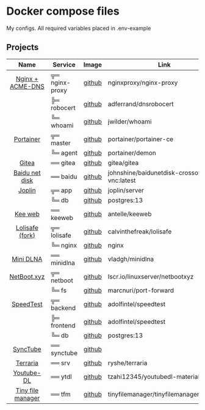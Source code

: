 # Docker compose files
My configs.
All required variables placed in .env-example

## Projects

| Name | Service | Image | Link  | Note |
| :--: | --      | :--:  | --    | :--: | 
| [Nginx + ACME-DNS](./nginx/)             | ╦═ <a name="service.nginx-proxy">nginx-proxy</a> | [github](https://github.com/nginx-proxy/nginx-proxy)                     | nginxproxy/nginx-proxy         |                          |
|                                          | ╠═ <a name="service.robocert">robocert</a>       | [github](https://github.com/adferrand/dnsrobocert)                       | adferrand/dnsrobocert          |                          |
|                                          | ╚═ <a name="service.whoami">whoami</a>           | [github](https://github.com/jwilder/whoami)                              | jwilder/whoami                 |                          |
| [Portainer](./portainer/)                | ╦═ <a name="service.master">master</a>           | [github](https://github.com/portainer/portainer)                         | portainer/portainer-ce         |                          |
|                                          | ╚═ <a name="service.agent">agent</a>             | [github](https://github.com/portainer/agent)                             | portainer/demon                |                          |
| [Gitea](./gitea/)                        | ══ <a name="service.gitea">gitea</a>             | [github](https://github.com/go-gitea/gitea)                              | gitea/gitea                    |                          |
| [Baidu net disk](./baidunetdisk)         | ══ <a name="service.baidu">baidu</a>             | [github](https://github.com/john-shine/Docker-CodeWeavers_CrossOver-VNC) | johnshine/baidunetdisk-crossover-vnc:latest |             |
| [Joplin](./joplin)                       | ╦═ <a name="service.app">app</a>                 | [github](https://github.com/laurent22/joplin)                            | joplin/server                  |                          |
|                                          | ╚═ <a name="service.db">db</a>                   | [github](https://github.com/docker-library/postgres)                     | postgres:13                    |                          |
| [Kee web](./keeweb)                      | ══ <a name="service.keeweb">keeweb</a>           | [github](https://github.com/keeweb/keeweb)                               | antelle/keeweb                 |                          |
| [Lolisafe (fork)](./lolisafe)            | ╦═ <a name="service.lolisafe">lolisafe</a>       | [github](https://github.com/BobbyWibowo/lolisafe)                        | calvinthefreak/lolisafe        |                          |
|                                          | ╚═ <a name="service.nginx">nginx</a>             | [github](https://github.com/nginxinc/docker-nginx)                       | nginx                          |                          |
| [Mini DLNA](./minidlna)                  | ══ <a name="service.minidlna">minidlna</a>       | [github](https://github.com/vladgh/docker_base_images)                   | vladgh/minidlna                |                          |
| [NetBoot.xyz](./netbootxyz)              | ╦═ <a name="service.netboot">netboot</a>         | [github](https://github.com/netbootxyz/netboot.xyz)                      | lscr.io/linuxserver/netbootxyz |                          |
|                                          | ╚═ <a name="service.fs">fs</a>                   | [github](https://github.com/manusa/docker-images)                        | marcnuri/port-forward          |                          |
| [SpeedTest](./speedtest)                 | ╦═ <a name="service.backend">backend</a>         | [github](https://github.com/librespeed/speedtest)                        | adolfintel/speedtest           |                          |
|                                          | ╠═ <a name="service.frontend">frontend</a>       | [github](https://github.com/librespeed/speedtest)                        | adolfintel/speedtest           |                          |
|                                          | ╚═ <a name="service.db">db</a>                   | [github](https://github.com/docker-library/postgres)                     | postgres:13                    |                          |
| [SyncTube](./synctube)                   | ══ <a name="service.synctube">synctube</a>       | [github](https://github.com/RblSb/SyncTube)                              |                                |                          |
| [Terraria](./terraria-server)            | ══ <a name="service.srv">srv</a>                 | [github](https://github.com/ryansheehan/terraria)                        | ryshe/terraria                 |                          |
| [Youtube-DL](./ytdl)                     | ══ <a name="service.ytdl">ytdl</a>               | [github](https://github.com/Tzahi12345/YoutubeDL-Material)               | tzahi12345/youtubedl-material  |                          |
| [Tiny file manager](./tinyfilemanager)   | ══ <a name="service.tfm">tfm</a>                 | [github](https://github.com/prasathmani/tinyfilemanager)                 | tinyfilemanager/tinyfilemanager:master |                  |





